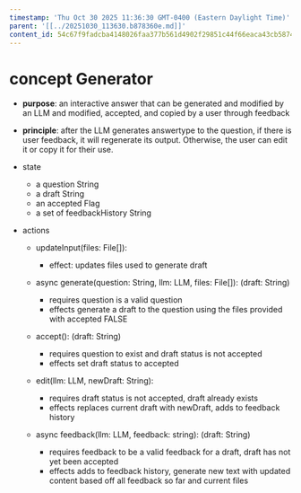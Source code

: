 ```yaml
---
timestamp: 'Thu Oct 30 2025 11:36:30 GMT-0400 (Eastern Daylight Time)'
parent: '[[../20251030_113630.b878360e.md]]'
content_id: 54c67f9fadcba4148026faa377b561d4902f29851c44f66eaca43cb5874ef46e
---
```


# concept Generator

* **purpose**: an interactive answer that can be generated and modified by an LLM and modified, accepted, and copied by a user through feedback

* **principle**: after the LLM generates answertype to the question, if there is user feedback, it will regenerate its output. Otherwise, the user can edit it or copy it for their use.

* state
  * a question String
  * a draft String
  * an accepted Flag
  * a set of feedbackHistory String

* actions
  * updateInput(files: File\[]):
    * effect: updates files used to generate draft

  * async generate(question: String, llm: LLM, files: File\[]): (draft: String)
    * requires question is a valid question
    * effects generate a draft to the question using the files provided with accepted FALSE

  * accept(): (draft: String)
    * requires question to exist and draft status is not accepted
    * effects set draft status to accepted

  * edit(llm: LLM, newDraft: String):
    * requires draft status is not accepted, draft already exists
    * effects replaces current draft with newDraft, adds to feedback history

  * async feedback(llm: LLM, feedback: string): (draft: String)
    * requires feedback to be a valid feedback for a draft, draft has not yet been accepted
    * effects adds to feedback history, generate new text with updated content based off all feedback so far and current files
